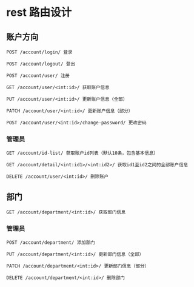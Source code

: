 # rest 路由设计

## 账户方向

    POST /account/login/ 登录

    POST /account/logout/ 登出

    POST /account/user/ 注册

    GET /account/user/<int:id>/ 获取账户信息

    PUT /account/user/<int:id>/ 更新账户信息（全部）

    PATCH /account/user/<int:id>/ 更新账户信息（部分）

    POST /account/user/<int:id>/change-password/ 更改密码


### 管理员

    GET /account/id-list/ 获取账户id列表（默认10条，包含基本信息）

    GET /account/detail/<int:id1>/<int:id2>/ 获取id1至id2之间的全部账户信息

    DELETE /account/user/<int:id>/ 删除账户


## 部门

    GET /account/department/<int:id>/ 获取部门信息


### 管理员

    POST /account/department/ 添加部门

    PUT /account/department/<int:id>/ 更新部门信息（全部）

    PATCH /account/department/<int:id>/ 更新部门信息（部分）

    DELETE /account/department/<int:id>/ 删除部门